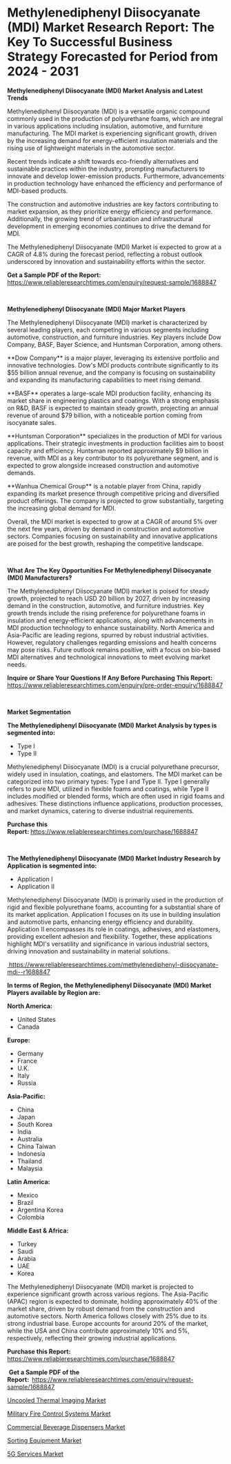 <p><h1>Methylenediphenyl Diisocyanate (MDI) Market Research Report: The Key To Successful Business Strategy Forecasted for Period from 2024 - 2031</h1></p><p><strong>Methylenediphenyl Diisocyanate (MDI) Market Analysis and Latest Trends</strong></p>
<p><p>Methylenediphenyl Diisocyanate (MDI) is a versatile organic compound commonly used in the production of polyurethane foams, which are integral in various applications including insulation, automotive, and furniture manufacturing. The MDI market is experiencing significant growth, driven by the increasing demand for energy-efficient insulation materials and the rising use of lightweight materials in the automotive sector. </p><p>Recent trends indicate a shift towards eco-friendly alternatives and sustainable practices within the industry, prompting manufacturers to innovate and develop lower-emission products. Furthermore, advancements in production technology have enhanced the efficiency and performance of MDI-based products. </p><p>The construction and automotive industries are key factors contributing to market expansion, as they prioritize energy efficiency and performance. Additionally, the growing trend of urbanization and infrastructural development in emerging economies continues to drive the demand for MDI. </p><p>The Methylenediphenyl Diisocyanate (MDI) Market is expected to grow at a CAGR of 4.8% during the forecast period, reflecting a robust outlook underscored by innovation and sustainability efforts within the sector.</p></p>
<p><strong>Get a Sample PDF of the Report:&nbsp;</strong> <a href="https://www.reliableresearchtimes.com/enquiry/request-sample/1688847?utm_campaign=1598&utm_medium=2&utm_source=Github&utm_content=ia&utm_term=19102024&utm_id=methylenediphenyl-diisocyanate-mdi">https://www.reliableresearchtimes.com/enquiry/request-sample/1688847</a></p>
<p>&nbsp;</p>
<p><strong>Methylenediphenyl Diisocyanate (MDI) Major Market Players</strong></p>
<p><p>The Methylenediphenyl Diisocyanate (MDI) market is characterized by several leading players, each competing in various segments including automotive, construction, and furniture industries. Key players include Dow Company, BASF, Bayer Science, and Huntsman Corporation, among others.</p><p>**Dow Company** is a major player, leveraging its extensive portfolio and innovative technologies. Dow's MDI products contribute significantly to its $55 billion annual revenue, and the company is focusing on sustainability and expanding its manufacturing capabilities to meet rising demand.</p><p>**BASF** operates a large-scale MDI production facility, enhancing its market share in engineering plastics and coatings. With a strong emphasis on R&D, BASF is expected to maintain steady growth, projecting an annual revenue of around $79 billion, with a noticeable portion coming from isocyanate sales.</p><p>**Huntsman Corporation** specializes in the production of MDI for various applications. Their strategic investments in production facilities aim to boost capacity and efficiency. Huntsman reported approximately $9 billion in revenue, with MDI as a key contributor to its polyurethane segment, and is expected to grow alongside increased construction and automotive demands.</p><p>**Wanhua Chemical Group** is a notable player from China, rapidly expanding its market presence through competitive pricing and diversified product offerings. The company is projected to grow substantially, targeting the increasing global demand for MDI.</p><p>Overall, the MDI market is expected to grow at a CAGR of around 5% over the next few years, driven by demand in construction and automotive sectors. Companies focusing on sustainability and innovative applications are poised for the best growth, reshaping the competitive landscape.</p></p>
<p>&nbsp;</p>
<p><strong>What Are The Key Opportunities For Methylenediphenyl Diisocyanate (MDI) Manufacturers?</strong></p>
<p><p>The Methylenediphenyl Diisocyanate (MDI) market is poised for steady growth, projected to reach USD 20 billion by 2027, driven by increasing demand in the construction, automotive, and furniture industries. Key growth trends include the rising preference for polyurethane foams in insulation and energy-efficient applications, along with advancements in MDI production technology to enhance sustainability. North America and Asia-Pacific are leading regions, spurred by robust industrial activities. However, regulatory challenges regarding emissions and health concerns may pose risks. Future outlook remains positive, with a focus on bio-based MDI alternatives and technological innovations to meet evolving market needs.</p></p>
<p><strong>Inquire or Share Your Questions If Any Before Purchasing This Report:</strong> <a href="https://www.reliableresearchtimes.com/enquiry/pre-order-enquiry/1688847?utm_campaign=1598&utm_medium=2&utm_source=Github&utm_content=ia&utm_term=19102024&utm_id=methylenediphenyl-diisocyanate-mdi">https://www.reliableresearchtimes.com/enquiry/pre-order-enquiry/1688847</a></p>
<p>&nbsp;</p>
<p><strong>Market Segmentation</strong></p>
<p><strong>The Methylenediphenyl Diisocyanate (MDI) Market Analysis by types is segmented into:</strong></p>
<p><ul><li>Type I</li><li>Type II</li></ul></p>
<p><p>Methylenediphenyl Diisocyanate (MDI) is a crucial polyurethane precursor, widely used in insulation, coatings, and elastomers. The MDI market can be categorized into two primary types: Type I and Type II. Type I generally refers to pure MDI, utilized in flexible foams and coatings, while Type II includes modified or blended forms, which are often used in rigid foams and adhesives. These distinctions influence applications, production processes, and market dynamics, catering to diverse industrial requirements.</p></p>
<p><strong>Purchase this Report:&nbsp;</strong><a href="https://www.reliableresearchtimes.com/purchase/1688847?utm_campaign=1598&utm_medium=2&utm_source=Github&utm_content=ia&utm_term=19102024&utm_id=methylenediphenyl-diisocyanate-mdi">https://www.reliableresearchtimes.com/purchase/1688847</a></p>
<p>&nbsp;</p>
<p><strong>The Methylenediphenyl Diisocyanate (MDI) Market Industry Research by Application is segmented into:</strong></p>
<p><ul><li>Application I</li><li>Application II</li></ul></p>
<p><p>Methylenediphenyl Diisocyanate (MDI) is primarily used in the production of rigid and flexible polyurethane foams, accounting for a substantial share of its market application. Application I focuses on its use in building insulation and automotive parts, enhancing energy efficiency and durability. Application II encompasses its role in coatings, adhesives, and elastomers, providing excellent adhesion and flexibility. Together, these applications highlight MDI's versatility and significance in various industrial sectors, driving innovation and sustainability in material solutions.</p></p>
<p><a href="https://www.reliableresearchtimes.com/methylenediphenyl-diisocyanate-mdi--r1688847?utm_campaign=1598&utm_medium=2&utm_source=Github&utm_content=ia&utm_term=19102024&utm_id=methylenediphenyl-diisocyanate-mdi">&nbsp;https://www.reliableresearchtimes.com/methylenediphenyl-diisocyanate-mdi--r1688847</a></p>
<p><strong>In terms of Region, the Methylenediphenyl Diisocyanate (MDI) Market Players available by Region are:</strong></p>
<p>
    <p> <strong> North America: </strong>
        <ul>
            <li>United States</li>
            <li>Canada</li>
        </ul>
        </p> 
    <p> <strong> Europe: </strong>
        <ul>
            <li>Germany</li>
            <li>France</li>
            <li>U.K.</li>
            <li>Italy</li>
            <li>Russia</li>
        </ul>
        </p> 
    <p> <strong> Asia-Pacific: </strong>
        <ul>
            <li>China</li>
            <li>Japan</li>
            <li>South Korea</li>
            <li>India</li>
            <li>Australia</li>
            <li>China Taiwan</li>
            <li>Indonesia</li>
            <li>Thailand</li>
            <li>Malaysia</li>
        </ul>
        </p> 
    <p> <strong> Latin America: </strong>
        <ul>
            <li>Mexico</li>
            <li>Brazil</li>
            <li>Argentina Korea</li>
            <li>Colombia</li>
        </ul>
        </p> 
    <p> <strong> Middle East & Africa: </strong>
        <ul>
            <li>Turkey</li>
            <li>Saudi</li>
            <li>Arabia</li>
            <li>UAE</li>
            <li>Korea</li>
        </ul>
    </p>
    </p>
<p><p>The Methylenediphenyl Diisocyanate (MDI) market is projected to experience significant growth across various regions. The Asia-Pacific (APAC) region is expected to dominate, holding approximately 40% of the market share, driven by robust demand from the construction and automotive sectors. North America follows closely with 25% due to its strong industrial base. Europe accounts for around 20% of the market, while the USA and China contribute approximately 10% and 5%, respectively, reflecting their growing industrial applications.</p></p>
<p><strong>Purchase this Report: </strong><a href="https://www.reliableresearchtimes.com/purchase/1688847?utm_campaign=1598&utm_medium=2&utm_source=Github&utm_content=ia&utm_term=19102024&utm_id=methylenediphenyl-diisocyanate-mdi">https://www.reliableresearchtimes.com/purchase/1688847</a></p>
<p>&nbsp;<strong>Get a Sample PDF of the Report:&nbsp;&nbsp;</strong><a href="https://www.reliableresearchtimes.com/enquiry/request-sample/1688847?utm_campaign=1598&utm_medium=2&utm_source=Github&utm_content=ia&utm_term=19102024&utm_id=methylenediphenyl-diisocyanate-mdi">https://www.reliableresearchtimes.com/enquiry/request-sample/1688847</a></p>
<p><strong></strong></p>
<p><p><a href="https://www.linkedin.com/pulse/global-uncooled-thermal-imaging-market-analysis-trends-forecasts-2vnpe?utm_campaign=1598&utm_medium=2&utm_source=Github&utm_content=ia&utm_term=19102024&utm_id=methylenediphenyl-diisocyanate-mdi">Uncooled Thermal Imaging Market</a></p><p><a href="https://www.linkedin.com/pulse/global-military-fire-control-systems-market-sector2024--baehe?utm_campaign=1598&utm_medium=2&utm_source=Github&utm_content=ia&utm_term=19102024&utm_id=methylenediphenyl-diisocyanate-mdi">Military Fire Control Systems Market</a></p><p><a href="https://www.linkedin.com/pulse/global-perspectives-commercial-beverage-dispensers-market-trends-liaie?utm_campaign=1598&utm_medium=2&utm_source=Github&utm_content=ia&utm_term=19102024&utm_id=methylenediphenyl-diisocyanate-mdi">Commercial Beverage Dispensers Market</a></p><p><a href="https://www.linkedin.com/pulse/sorting-equipment-market-global-regional-analysis-0ohae?utm_campaign=1598&utm_medium=2&utm_source=Github&utm_content=ia&utm_term=19102024&utm_id=methylenediphenyl-diisocyanate-mdi">Sorting Equipment Market</a></p><p><a href="https://www.linkedin.com/pulse/emerging-5g-services-market-opportunities-analysis-investors-f9jaf?utm_campaign=1598&utm_medium=2&utm_source=Github&utm_content=ia&utm_term=19102024&utm_id=methylenediphenyl-diisocyanate-mdi">5G Services Market</a></p></p>